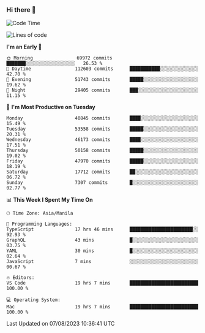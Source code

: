 ### Hi there 👋

<!--START_SECTION:waka-->
![Code Time](http://img.shields.io/badge/Code%20Time-4%2C212%20hrs%2020%20mins-blue)

![Lines of code](https://img.shields.io/badge/From%20Hello%20World%20I%27ve%20Written-103.4%20million%20lines%20of%20code-blue)

**I'm an Early 🐤** 

```text
🌞 Morning                69972 commits       ███████░░░░░░░░░░░░░░░░░░   26.53 % 
🌆 Daytime                112603 commits      ███████████░░░░░░░░░░░░░░   42.70 % 
🌃 Evening                51743 commits       █████░░░░░░░░░░░░░░░░░░░░   19.62 % 
🌙 Night                  29405 commits       ███░░░░░░░░░░░░░░░░░░░░░░   11.15 % 
```
📅 **I'm Most Productive on Tuesday** 

```text
Monday                   40845 commits       ████░░░░░░░░░░░░░░░░░░░░░   15.49 % 
Tuesday                  53558 commits       █████░░░░░░░░░░░░░░░░░░░░   20.31 % 
Wednesday                46173 commits       ████░░░░░░░░░░░░░░░░░░░░░   17.51 % 
Thursday                 50158 commits       █████░░░░░░░░░░░░░░░░░░░░   19.02 % 
Friday                   47970 commits       █████░░░░░░░░░░░░░░░░░░░░   18.19 % 
Saturday                 17712 commits       ██░░░░░░░░░░░░░░░░░░░░░░░   06.72 % 
Sunday                   7307 commits        █░░░░░░░░░░░░░░░░░░░░░░░░   02.77 % 
```


📊 **This Week I Spent My Time On** 

```text
🕑︎ Time Zone: Asia/Manila

💬 Programming Languages: 
TypeScript               17 hrs 46 mins      ███████████████████████░░   92.93 % 
GraphQL                  43 mins             █░░░░░░░░░░░░░░░░░░░░░░░░   03.75 % 
YAML                     30 mins             █░░░░░░░░░░░░░░░░░░░░░░░░   02.64 % 
JavaScript               7 mins              ░░░░░░░░░░░░░░░░░░░░░░░░░   00.67 % 

🔥 Editors: 
VS Code                  19 hrs 7 mins       █████████████████████████   100.00 % 

💻 Operating System: 
Mac                      19 hrs 7 mins       █████████████████████████   100.00 % 
```


 Last Updated on 07/08/2023 10:36:41 UTC
<!--END_SECTION:waka-->


<!--
**rad182/rad182** is a ✨ _special_ ✨ repository because its `README.md` (this file) appears on your GitHub profile.

Here are some ideas to get you started:

- 🔭 I’m currently working on ...
- 🌱 I’m currently learning ...
- 👯 I’m looking to collaborate on ...
- 🤔 I’m looking for help with ...
- 💬 Ask me about ...
- 📫 How to reach me: ...
- 😄 Pronouns: ...
- ⚡ Fun fact: ...
-->

